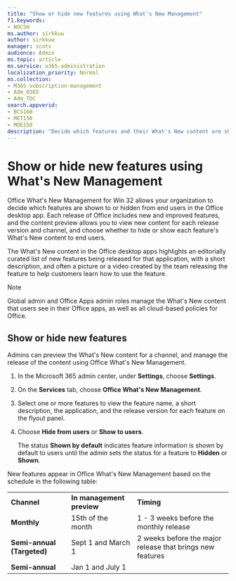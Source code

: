 ```yaml
---
title: "Show or hide new features using What's New Management"
f1.keywords:
- NOCSH
ms.author: sirkkuw
author: sirkkuw
manager: scotv
audience: Admin
ms.topic: article
ms.service: o365-administration
localization_priority: Normal
ms.collection:
- M365-subscription-management
- Adm_O365
- Adm_TOC
search.appverid:
- BCS160
- MET150
- MOE150
description: "Decide which features and their What's New content are shown to or hidden from end users in the Office What's New Management for Office desktop apps."
---
```


# Show or hide new features using What's New Management

Office What's New Management for Win 32 allows your organization to decide which features are shown to or hidden from end users in the Office desktop app. Each release of Office includes new and improved features, and the content preview allows you to view new content for each release version and channel, and choose whether to hide or show each feature's What's New content to end users. 

The What's New content in the Office desktop apps highlights an editorially curated list of new features being released for that application, with a short description, and often a picture or a video created by the team releasing the feature to help customers learn how to use the feature. 

> [!NOTE]
> Global admin and Office Apps admin roles manage the What's New content that users see in their Office apps, as well as all cloud-based policies for Office.

##  Show or hide new features 

Admins can preview the What's New content for a channel, and manage the release of the content using Office What's New Management.

1. In the Microsoft 365 admin center, under **Settings**, choose **Settings**.

2. On the **Services** tab, choose **Office What's New Management**.

3. Select one or more features to view the feature name, a short description, the application, and the release version for each feature on the flyout panel.

4. Choose **Hide from users** or **Show to users**.  

    The status **Shown by default** indicates feature information is shown by default to users until the admin sets the status for a feature to **Hidden** or **Shown**.  

New features appear in Office What's New Management based on the schedule in the following table:

||||
|:-----|:-----|:-----|
|**Channel** <br/> |**In management preview** <br/> |**Timing** <br/> |
|**Monthly** <br/> |15th of the month  <br/> |1 - 3 weeks before the monthly release <br/> |
|**Semi-annual (Targeted)** <br/> |Sept 1 and March 1 <br/> | 2 weeks before the major release that brings new features
|**Semi-annual** <br/> |Jan 1 and July 1 <br/> | <br/> |

